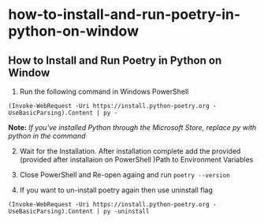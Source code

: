 # how-to-install-and-run-poetry-in-python-on-window

## How to Install and Run Poetry in Python on Window

1. Run the following command in Windows PowerShell

`(Invoke-WebRequest -Uri https://install.python-poetry.org -UseBasicParsing).Content | py -`

**Note:** _If you've installed Python through the Microsoft Store, replace py with python in the command_

2. Wait for the Installation. After installation complete add the provided (provided after installaion on PowerShell )Path to Environment Variables

3. Close PowerShell and Re-open againg and run
   `poetry --version`

4. If you want to un-install poetry again then use uninstall flag

`(Invoke-WebRequest -Uri https://install.python-poetry.org -UseBasicParsing).Content | py -uninstall`
